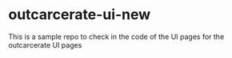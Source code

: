 # outcarcerate-ui-new
This is a sample repo to check in the code of the UI pages for the outcarcerate UI pages
